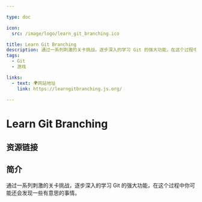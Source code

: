 ```yaml
---

type: doc

icon:
  src: /image/logo/learn_git_branching.ico

title: Learn Git Branching
description: 通过一系列刺激的关卡挑战，逐步深入的学习 Git 的强大功能，在这个过程中你可能还会发现一些有意思的事情。
tags:
  - Git
  - 游戏

links:
  - text: 🌍网站地址
    link: https://learngitbranching.js.org/

---
```


<ShowLogo />

# Learn Git Branching

<ShowTags />

<ShowBreadcrumb />

## 资源链接

<ShowLinks />

## 简介

通过一系列刺激的关卡挑战，逐步深入的学习 Git 的强大功能，在这个过程中你可能还会发现一些有意思的事情。
